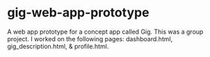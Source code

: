 # gig-web-app-prototype
A web app prototype for a concept app called Gig.
This was a group project.
I worked on the following pages:
dashboard.html,
gig_description.html,
& profile.html.
